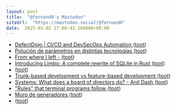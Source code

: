 ```yaml
---
layout: post
title:  "@fernand0's Mastodon"
siteUrl:  "https://mastodon.social/@fernand0"
date:  2025-01-02 17:08:43.269000+00:00
---
```

*  [DefectDojo \| CI/CD and DevSecOps Automation ](https://www.defectdojo.org) ([toot](https://mastodon.social/@fernand0/113759861032131371))
*  [Polución de parámetros en distintas tecnologías ](http://fernand0.github.io//polucion-parametros-2024) ([toot](https://mastodon.social/@fernand0/113759719334340591))
*  [From where I left -  ](https://antirez.com/news/14) ([toot](https://mastodon.social/@fernand0/113759654467245758))
*  [Introducing Limbo: A complete rewrite of SQLite in Rust ](https://turso.tech/blog/introducing-limbo-a-complete-rewrite-of-sqlite-in-rus) ([toot](https://mastodon.social/@fernand0/113759542546871572))
*  [ ](https://mastodon.social/@BurpBlog) ([toot](https://mastodon.social/@fernand0/113759209568814549))
*  [Trunk-based development vs feature-based development ](https://circleci.com/blog/trunk-vs-feature-based-dev) ([toot](https://mastodon.social/@fernand0/113758659915819110))
*  [Systems: What does a board of directors do? - Anil Dash ](https://www.anildash.com//2024/06/20/dash-board) ([toot](https://mastodon.social/@fernand0/113758431786063140))
*  ["Rules" that terminal programs follow ](https://jvns.ca/blog/2024/11/26/terminal-rules) ([toot](https://mastodon.social/@fernand0/113758308620221327))
*  [Muro de generadores ](https://www.flickr.com/photos/fernand0/54230520370) ([toot](https://mastodon.social/@fernand0/113758297089395929))
*  [ ](https://mastodon.social/@BurpBlog) ([toot](https://mastodon.social/@fernand0/113758221394134968))
